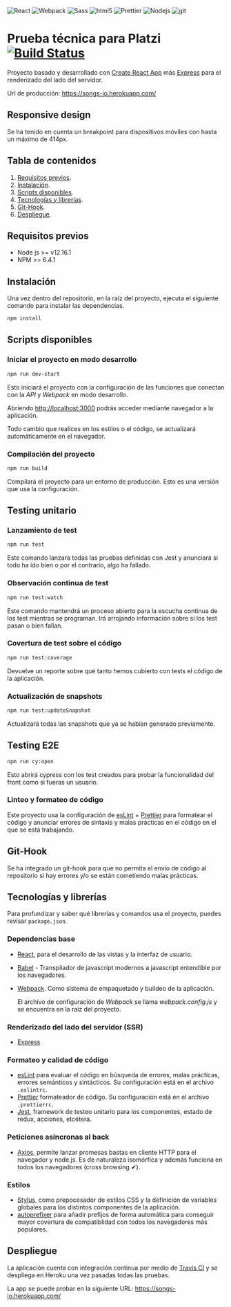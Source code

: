 <p>
	<img alt="React" src="https://img.shields.io/badge/-React-45b8d8?style=flat-square&logo=react&logoColor=white" />
	<img alt="Webpack" src="https://img.shields.io/badge/-Webpack-8DD6F9?style=flat-square&logo=webpack&logoColor=white" />
	<img alt="Sass" src="https://img.shields.io/badge/-Stylus-CC6699?style=flat-square&logo=stylus&logoColor=white" />
	<img alt="html5" src="https://img.shields.io/badge/-HTML5-E34F26?style=flat-square&logo=html5&logoColor=white" />
	<img alt="Prettier" src="https://img.shields.io/badge/-Prettier-F7B93E?style=flat-square&logo=prettier&logoColor=white" />
	<img alt="Nodejs" src="https://img.shields.io/badge/-esLint-43853d?style=flat-square&logo=ESLint&logoColor=white" />
	<img alt="git" src="https://img.shields.io/badge/-Git-F05032?style=flat-square&logo=git&logoColor=white" />
</p>

# Prueba técnica para Platzi [![Build Status](https://travis-ci.org/Rowleen/platzi-proof.svg?branch=main)](https://travis-ci.org/Rowleen/platzi-proof)

Proyecto basado y desarrollado con [Create React App](https://github.com/facebook/create-react-app) más [Express](https://expressjs.com/es/) para el renderizado del lado del servidor.

Url de producción: https://songs-io.herokuapp.com/

## Responsive design

Se ha tenido en cuenta un breakpoint para dispositivos móviles con hasta un máximo de 414px.

## Tabla de contenidos

1. [Requisitos previos](https://github.com/Rowleen/platzi-proof#requisitos-previos).
2. [Instalación](https://github.com/Rowleen/platzi-proof#instalaci%C3%B3n).
3. [Scripts disponibles](https://github.com/Rowleen/platzi-proof#scripts-disponibles).
4. [Tecnologías y librerías](https://github.com/Rowleen/platzi-proof#tecnolog%C3%ADas-y-librer%C3%ADas).
5. [Git-Hook](https://github.com/Rowleen/platzi-proof#git-hooks).
6. [Despliegue](https://github.com/Rowleen/platzi-proof#despliegue).

## Requisitos previos

- Node js >= v12.16.1
- NPM >= 6.4.1

## Instalación

Una vez dentro del repositorio, en la raíz del proyecto, ejecuta el siguiente comando para instalar las dependencias.

```bash
npm install
```

## Scripts disponibles

### Iniciar el proyecto en modo desarrollo

```bash
npm run dev-start
```

Esto iniciará el proyecto con la configuración de las funciones que conectan con la _API_ y _Webpack_ en modo desarrollo.

Abriendo [http://localhost:3000](http://localhost:3000) podrás acceder mediante navegador a la aplicación.

Todo cambio que realices en los estilos o el código, se actualizará automáticamente en el navegador.

### Compilación del proyecto

```bash
npm run build
```

Compilará el proyecto para un entorno de producción. Esto es una versión que usa la configuración.

## Testing unitario

### Lanzamiento de test

```bash
npm run test
```

Este comando lanzara todas las pruebas definidas con Jest y anunciará si todo ha ido bien o por el contrario, algo ha fallado.

### Observación continua de test

```bash
npm run test:watch
```

Este comando mantendrá un proceso abierto para la escucha continua de los test mientras se programan. Irá arrojando información sobre si los test pasan o bien fallan.

### Covertura de test sobre el código

```bash
npm run test:coverage
```

Devuelve un reporte sobre qué tanto hemos cubierto con tests el código de la aplicación.

### Actualización de snapshots

```bash
npm run test:updateSnapshot
```

Actualizará todas las snapshots que ya se habían generado previamente.

## Testing E2E

```bash
npm run cy:open
```

Esto abrirá cypress con los test creados para probar la funcionalidad del front como si fueras un usuario.

### Linteo y formateo de código

Este proyecto usa la configuración de [esLint](https://eslint.org/) + [Prettier](https://prettier.io/) para formatear el código y anunciar errores de sintaxis y malas prácticas en el código en el que se está trabajando.

## Git-Hook

Se ha integrado un git-hook para que no permita el envío de código al repositorio si hay errores y/o se están cometiendo malas prácticas.

## Tecnologías y librerías

Para profundizar y saber qué librerías y comandos usa el proyecto, puedes revisar `package.json`.

### Dependencias base

- [React](https://es.reactjs.org/), para el desarrollo de las vistas y la interfaz de usuario.
- [Babel](https://babeljs.io/) - Transpilador de javascript modernos a javascript entendible por los navegadores.
- [Webpack](https://webpack.js.org/). Como sistema de empaquetado y buildeo de la aplicación.

  El archivo de configuración de _Webpack_ se llama _webpack.config.js_ y se encuentra en la raíz del proyecto.

### Renderizado del lado del servidor (SSR)

- [Express](https://expressjs.com/es/)

### Formateo y calidad de código

- [esLint](https://eslint.org/) para evaluar el código en búsqueda de errores, malas prácticas, errores semánticos y sintácticos. Su configuración está en el archivo `.eslintrc`.
- [Prettier](https://prettier.io/) formateador de código. Su configuración está en el archivo `.prettierrc`.
- [Jest](https://jestjs.io/), framework de testeo unitario para los componentes, estado de redux, acciones, etcétera.

### Peticiones asíncronas al back

- [Axios](https://github.com/axios/axios), permite lanzar promesas bastas en cliente HTTP para el navegador y node.js. Es de naturaleza isomórfica y además funciona en todos los navegadores (cross browsing ✔).

### Estilos

- [Stylus](https://stylus-lang.com/), como prepocesador de estilos CSS y la definición de variables globales para los distintos componentes de la aplicación.
- [autoprefixer]() para añadir prefijos de forma automática para conseguir mayor covertura de compatiblidad con todos los navegadores más populares.

## Despliegue

La aplicación cuenta con integración continua por medio de [Travis CI](https://travis-ci.org/) y se despliega en Heroku una vez pasadas todas las pruebas.

La app se puede probar en la siguiente URL: https://songs-io.herokuapp.com/
